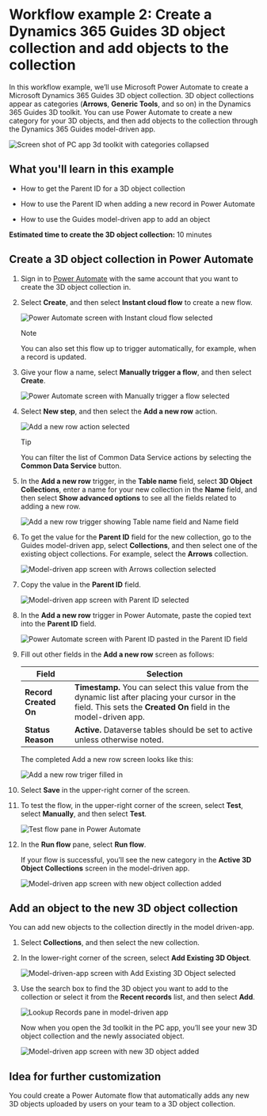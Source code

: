 

# Workflow example 2: Create a Dynamics 365 Guides 3D object collection and add objects to the collection


In this workflow example, we’ll use Microsoft Power Automate to create a Microsoft Dynamics 365 Guides 3D object collection. 3D object collections appear as categories (**Arrows**, **Generic Tools**, and so on) in the Dynamics 365 Guides 3D toolkit. You can use Power Automate to create a new category for your 3D objects, and then add objects to the collection through the Dynamics 365 Guides model-driven app.

 ![Screen shot of PC app 3d toolkit with categories collapsed](media/workflow2-pc-app-category.PNG "Screen shot of PC app 3d toolkit with categories collapsed")
 
## What you'll learn in this example

- How to get the Parent ID for a 3D object collection

- How to use the Parent ID when adding a new record in Power Automate

- How to use the Guides model-driven app to add an object

**Estimated time to create the 3D object collection:** 10 minutes

## Create a 3D object collection in Power Automate

1. Sign in to [Power Automate](https://us.flow.microsoft.com/en-us/) with the same account that you want to create the 3D object collection in.

2. Select **Create**, and then select **Instant cloud flow** to create a new flow.

    ![Power Automate screen with Instant cloud flow selected](media/workflow2-create-instant-cloud-flow.PNG "Power Automate screen with Instant cloud flow selected")
 
    > [!NOTE]
    > You can also set this flow up to trigger automatically, for example, when a record is updated. 
    
3. Give your flow a name, select **Manually trigger a flow**, and then select **Create**. 

    ![Power Automate screen with Manually trigger a flow selected](media/workflow2-manually-trigger-flow.PNG "Power Automate screen with Manually trigger a flow selected")
 
4. Select **New step**, and then select the **Add a new row** action.

    ![Add a new row action selected](media/workflow2-add-new-row-selection.PNG "Add a new row action selected")
 
    > [!TIP]
    > You can filter the list of Common Data Service actions by selecting the **Common Data Service** button.
    
5. In the **Add a new row** trigger, in the **Table name** field, select **3D Object Collections**, enter a name for your new collection in the **Name** field, and then select **Show advanced options** to see all the fields related to adding a new row.

    ![Add a new row trigger showing Table name field and Name field](media/workflow2-add-new-row-trigger.PNG "Add a new row trigger showing Table name field and Name field")
 
6. To get the value for the **Parent ID** field for the new collection, go to the Guides model-driven app, select **Collections**, and then select one of the existing object collections. For example, select the **Arrows** collection.

    ![Model-driven app screen with Arrows collection selected](media/workflow2-arrows-collection.PNG "Model-driven app screen with Arrows collection selected")
 
7. Copy the value in the **Parent ID** field. 

    ![Model-driven app screen with Parent ID selected](media/workflow2-parent-ID.PNG "Model-driven app screen with Parent ID selected")
 
8. In the **Add a new row** trigger in Power Automate, paste the copied text into the **Parent ID** field.

    ![Power Automate screen with Parent ID pasted in the Parent ID field](media/workflow2-add-new-row-parent-ID.PNG "Power Automate screen with Parent ID pasted in the Parent ID field")
 
9. Fill out other fields in the **Add a new row** screen as follows:

    |Field| Selection|
    |-----------------------------------|-----------------------------------------------|
    |**Record Created On** |**Timestamp.** You can select this value from the dynamic list after placing your cursor in the field. This sets the **Created On** field in the model-driven app.|
    |**Status Reason**| **Active.** Dataverse tables should be set to active unless otherwise noted.|

    The completed Add a new row screen looks like this:
    
    ![Add a new row triger filled in](media/workflow2-add-new-row-trigger-filled-out.PNG "Add a new row trigger filled in")
 
10. Select **Save** in the upper-right corner of the screen.

11. To test the flow, in the upper-right corner of the screen, select **Test**, select **Manually**, and then select **Test**. 

    ![Test flow pane in Power Automate](media/workflow2-test.PNG "Test flow pane in Power Automate")
 
12. In the **Run flow** pane, select **Run flow**. 

    If your flow is successful, you’ll see the new category in the **Active 3D Object Collections** screen in the model-driven app.  
    
    ![Model-driven app screen with new object collection added](media/workflow2-3D-object-collection-added.PNG "Model-driven app screen with new object collection added")

## Add an object to the new 3D object collection

You can add new objects to the collection directly in the model driven-app.

1. Select **Collections**, and then select the new collection.
	
2. In the lower-right corner of the screen, select **Add Existing 3D Object**.

    ![Model-driven-app screen with Add Existing 3D Object selected](media/workflow2-add-object.PNG "Model-driven-app screen with Add Existing 3D Object selected")
 
3. Use the search box to find the 3D object you want to add to the collection or select it from the **Recent records** list, and then select **Add**. 

    ![Lookup Records pane in model-driven app](media/workflow2-lookup-object.PNG "Lookup Records pane in model-driven app")
 
    Now when you open the 3d toolkit in the PC app, you’ll see your new 3D object collection and the newly associated object. 
    
    ![Model-driven app screen with new 3D object added](media/workflow2-object-added.PNG "Model-driven app screen with new 3D object added")
 
## Idea for further customization

You could create a Power Automate flow that automatically adds any new 3D objects uploaded by users on your team to a 3D object collection.

